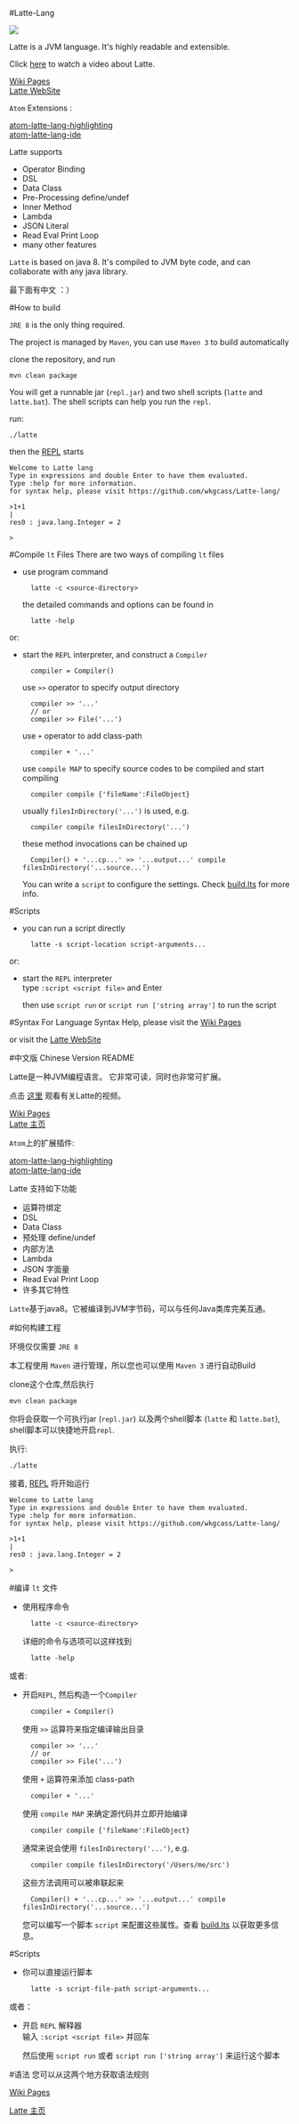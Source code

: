#Latte-Lang

![](http://latte.cassite.net/images/highlight.png)

Latte is a JVM language. It's highly readable and extensible.

Click [here](http://latte.cassite.net/#theVideo) to watch a video about Latte.

[Wiki Pages](https://github.com/wkgcass/Latte-lang/wiki)  
[Latte WebSite](http://latte.cassite.net/)

`Atom` Extensions :

[atom-latte-lang-highlighting](https://atom.io/packages/Atom-Latte-lang-Highlighting)  
[atom-latte-lang-ide](https://atom.io/packages/atom-latte-lang-ide)

Latte supports 

* Operator Binding
* DSL
* Data Class
* Pre-Processing define/undef
* Inner Method
* Lambda
* JSON Literal
* Read Eval Print Loop
* many other features

`Latte` is based on java 8. It's compiled to JVM byte code, and can collaborate with any java library.

最下面有中文 ：）

#How to build

`JRE 8` is the only thing required. 

The project is managed by `Maven`, you can use `Maven 3` to build automatically

clone the repository, and run

	mvn clean package
	
You will get a runnable jar (`repl.jar`) and two shell scripts (`latte` and `latte.bat`). The shell scripts can help you run the `repl`.

run:

	./latte
	
then the [REPL](https://github.com/wkgcass/Latte-lang/blob/master/src/main/java/lt/repl/REPL.java) starts
    
	Welcome to Latte lang
	Type in expressions and double Enter to have them evaluated.
	Type :help for more information.
	for syntax help, please visit https://github.com/wkgcass/Latte-lang/
    
    >1+1
    |
    res0 : java.lang.Integer = 2
    
    >

#Compile `lt` Files
There are two ways of compiling `lt` files

* use program command

		latte -c <source-directory>
		
	the detailed commands and options can be found in
	
		latte -help
		
or:

* start the `REPL` interpreter, and construct a `Compiler`

		compiler = Compiler()

	use `>>` operator to specify output directory

		compiler >> '...'
		// or
		compiler >> File('...')
	
	use `+` operator to add class-path

		compiler + '...'

	use `compile MAP` to specify source codes to be compiled and start compiling

		compiler compile {'fileName':FileObject}
	
	usually `filesInDirectory('...')` is used, e.g.
	
		compiler compile filesInDirectory('...')
	
	these method invocations can be chained up

		Compiler() + '...cp...' >> '...output...' compile filesInDirectory('...source...')
		
	You can write a `script` to configure the settings. Check [build.lts](https://github.com/wkgcass/Latte-lang/blob/master/src/main/resources/build.lts) for more info.
	
#Scripts

* you can run a script directly

		latte -s script-location script-arguments...
		
or:
	
* start the `REPL` interpreter  
	type `:script <script file>` and Enter

	then use `script run` or `script run ['string array']` to run the script
	
#Syntax
For Language Syntax Help, please visit the [Wiki Pages](https://github.com/wkgcass/Latte-lang/wiki)

or visit the [Latte WebSite](http://latte.cassite.net/)

#中文版 Chinese Version README

Latte是一种JVM编程语言。 它非常可读，同时也非常可扩展。

点击 [这里](http://latte.cassite.net/#theVideo) 观看有关Latte的视频。

[Wiki Pages](https://github.com/wkgcass/Latte-lang/wiki)  
[Latte 主页](http://latte.cassite.net/)

`Atom`上的扩展插件:

[atom-latte-lang-highlighting](https://atom.io/packages/Atom-Latte-lang-Highlighting)  
[atom-latte-lang-ide](https://atom.io/packages/atom-latte-lang-ide)

Latte 支持如下功能

* 运算符绑定
* DSL
* Data Class
* 预处理 define/undef
* 内部方法
* Lambda
* JSON 字面量
* Read Eval Print Loop
* 许多其它特性

`Latte`基于java8。它被编译到JVM字节码，可以与任何Java类库完美互通。

#如何构建工程

环境仅仅需要 `JRE 8`

本工程使用 `Maven` 进行管理，所以您也可以使用 `Maven 3` 进行自动Build

clone这个仓库,然后执行

	mvn clean package
	
你将会获取一个可执行jar (`repl.jar`) 以及两个shell脚本 (`latte` 和 `latte.bat`), shell脚本可以快捷地开启`repl`.
                       
执行:
                       
	./latte
	
接着, [REPL](https://github.com/wkgcass/Latte-lang/blob/master/src/main/java/lt/repl/REPL.java) 将开始运行
    
	Welcome to Latte lang
	Type in expressions and double Enter to have them evaluated.
	Type :help for more information.
	for syntax help, please visit https://github.com/wkgcass/Latte-lang/
        
    >1+1
    |
    res0 : java.lang.Integer = 2
    
    >

#编译 `lt` 文件

* 使用程序命令

		latte -c <source-directory>
		
	详细的命令与选项可以这样找到
	
		latte -help

或者:

* 开启`REPL`, 然后构造一个`Compiler`

		compiler = Compiler()
	
	使用 `>>` 运算符来指定编译输出目录

		compiler >> '...'
		// or
		compiler >> File('...')
	
	使用 `+` 运算符来添加 class-path

		compiler + '...'

	使用 `compile MAP` 来确定源代码并立即开始编译

		compiler compile {'fileName':FileObject}
	
	通常来说会使用 `filesInDirectory('...')`, e.g.

		compiler compile filesInDirectory('/Users/me/src')
	
	这些方法调用可以被串联起来

		Compiler() + '...cp...' >> '...output...' compile filesInDirectory('...source...')
		
	您可以编写一个脚本 `script` 来配置这些属性。查看 [build.lts](https://github.com/wkgcass/Latte-lang/blob/master/src/main/resources/build.lts) 以获取更多信息。
	
#Scripts
* 你可以直接运行脚本

		latte -s script-file-path script-arguments...
		
或者：

*  开启 `REPL` 解释器  
	输入 `:script <script file>` 并回车

	然后使用 `script run` 或者 `script run ['string array']` 来运行这个脚本
	
#语法
您可以从这两个地方获取语法规则

[Wiki Pages](https://github.com/wkgcass/Latte-lang/wiki)

[Latte 主页](http://latte.cassite.net/)
